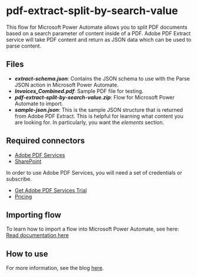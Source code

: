# pdf-extract-split-by-search-value
This flow for Microsoft Power Automate allows you to split PDF documents based on a search parameter of content inside of a PDF. Adobe PDF Extract service will take PDF content and return as JSON data which can be used to parse content.

## Files
* ***extract-schema.json***: Contains the JSON schema to use with the Parse JSON action in Microsoft Power Automate.
* ***Invoices_Combined.pdf***: Sample PDF file for testing.
* ***pdf-extract-split-by-search-value.zip***: Flow for Microsoft Power Automate to import.
* ***sample-json.json***: This is the sample JSON structure that is returned from Adobe PDF Extract. This is helpful for learning what content you are looking for. In particularly, you want the _elements_ section.

## Required connectors
* [Adobe PDF Services](https://us.flow.microsoft.com/en-us/connectors/shared_adobepdftools/adobe-pdf-services/)
* [SharePoint](https://us.flow.microsoft.com/en-us/connectors/shared_sharepointonline/sharepoint/)

In order to use Adobe PDF Services, you will need a set of credentials or subscribe.

- [Get Adobe PDF Services Trial](https://documentcloud.adobe.com/dc-integration-creation-app-cdn/main.html )
- [Pricing](https://developer.adobe.com/document-services/pricing/main/)
## Importing flow
To learn how to import a flow into Microsoft Power Automate, see here:
[Read documentation here](https://powerautomate.microsoft.com/en-us/blog/import-export-bap-packages/)

## How to use
For more information, see the blog [here](https://medium.com/adobetech/detect-untagged-pdfs-for-accessibility-with-microsoft-power-automate-85acb970345c).